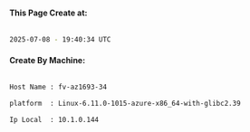 
   
#### This Page Create at:

```bash

2025-07-08 - 19:40:34 UTC

```

#### Create By Machine:

```bash

Host Name : fv-az1693-34

platform  : Linux-6.11.0-1015-azure-x86_64-with-glibc2.39

Ip Local  : 10.1.0.144

```

